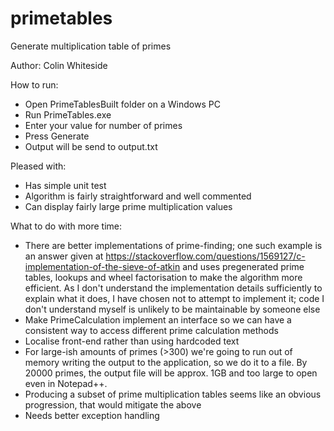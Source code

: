 # primetables
Generate multiplication table of primes

Author: Colin Whiteside

How to run:
- 	Open PrimeTablesBuilt folder on a Windows PC
- 	Run PrimeTables.exe
-	Enter your value for number of primes
-	Press Generate
- 	Output will be send to output.txt

Pleased with:
- 	Has simple unit test
- 	Algorithm is fairly straightforward and well commented
-	Can display fairly large prime multiplication values

What to do with more time:
- 	There are better implementations of prime-finding; one such example is an answer 
	given at https://stackoverflow.com/questions/1569127/c-implementation-of-the-sieve-of-atkin
	and uses pregenerated prime tables, lookups and wheel factorisation to make the algorithm more efficient. As I don't
	understand the implementation details sufficiently to explain what it does,	I have chosen not to attempt to
	implement it; code I don't understand myself is unlikely to be maintainable by someone else
-	Make PrimeCalculation implement an interface so we can have a consistent way to access different prime calculation methods
- 	Localise front-end rather than using hardcoded text
-	For large-ish amounts of primes (>300) we're going to run out of memory writing the output to the application, so we do it
	to a file. By 20000 primes, the output file will be approx. 1GB and too large to open even in Notepad++.
-	Producing a subset of prime multiplication tables seems like an obvious progression, that would mitigate the above
-	Needs better exception handling
